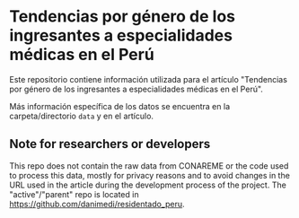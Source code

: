 # Tendencias por género de los ingresantes a especialidades médicas en el Perú

Este repositorio contiene información utilizada para el artículo "Tendencias por género de los ingresantes a especialidades médicas en el Perú".

Más información específica de los datos se encuentra en la carpeta/directorio `data` y en el artículo.


## Note for researchers or developers

This repo does not contain the raw data from CONAREME or the code used to process this data, mostly for privacy reasons and to avoid changes in the URL used in the article during the development process of the project. The "active"/"parent" repo is located in https://github.com/danimedi/residentado_peru.
